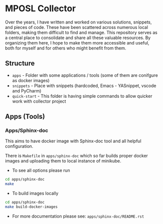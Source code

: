 # MPOSL Collector

Over the years, I have written and worked on various solutions, snippets, and pieces of code.
These have been scattered across numerous local folders, making them difficult to find and manage.
This repository serves as a central place to consolidate and share all these valuable resources.
By organizing them here, I hope to make them more accessible and useful, both for myself and for others who might benefit from them.


## Structure

- `apps` - Folder with some applications / tools (some of them are conifgure as docker images)
- `snippets` - Place with snippets (hardcoded, Emacs - YASnippet, vscode and PyCharm)
- `quick-start` - This folder is having simple commands to allow quicker work with collector project

## Apps (Tools)

### Apps/Sphinx-doc

This aims to have docker image with Sphinx-doc tool and all helpful configuration.

There is `Makefile` in `apps/sphinx-doc` which so far builds proper docker images and uploading them
to local instance of minikube.

-  To see all options please run

```bash
cd apps/sphinx-doc
make
```

- To build images locally

```bash
cd apps/sphinx-doc
make build-docker-images
```

- For more documentation please see: `apps/sphinx-doc/README.rst`

